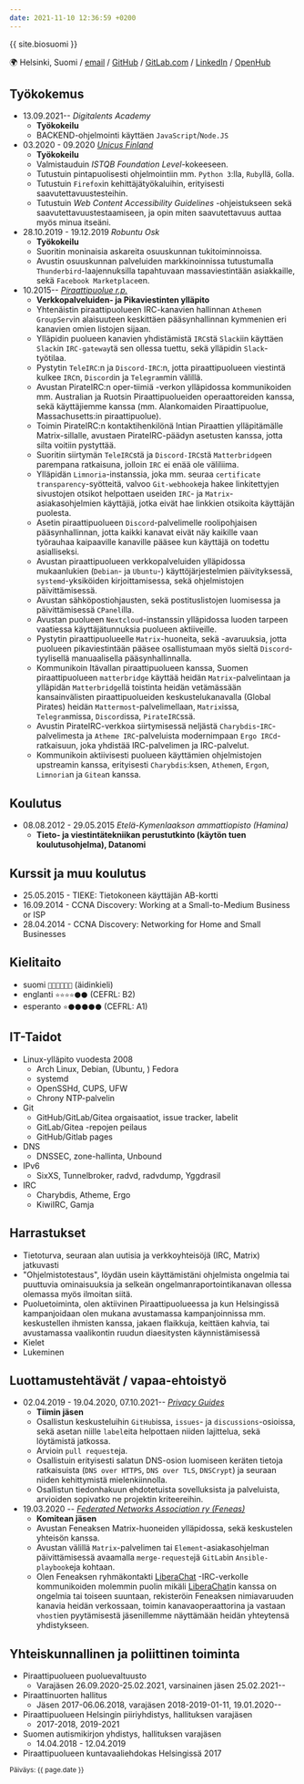 ```yaml
---
date: 2021-11-10 12:36:59 +0200
---
```


{{ site.biosuomi }}

🌍 Helsinki, Suomi / [email](mailto:suomalainen+cvfi@mikaela.info) /
[GitHub](https://github.com/Mikaela) / [GitLab.com](https://gitlab.com/Mikaela) /
[LinkedIn](https://www.linkedin.com/in/mikaelahmsuomalainen/) / [OpenHub](https://www.openhub.net/accounts/Mikaela)

## Työkokemus

* 13.09.2021-- *Digitalents Academy*
  * **Työkokeilu**
  * BACKEND-ohjelmointi käyttäen `JavaScript`/`Node.JS`
* 03.2020 - 09.2020 *[Unicus Finland](https://unicus.com/fi/)*
  * **Työkokeilu**
  * Valmistauduin *ISTQB Foundation Level*-kokeeseen.
  * Tutustuin pintapuolisesti ohjelmointiin mm. `Python 3`:lla, `Ruby`llä, `Go`lla.
  * Tutustuin `Firefox`in kehittäjätyökaluihin, erityisesti saavutettavuustesteihin.
  * Tutustuin *Web Content Accessibility Guidelines* -ohjeistukseen sekä saavutettavuustestaamiseen,
    ja opin miten saavutettavuus auttaa myös minua itseäni.
* 28.10.2019 - 19.12.2019 *Robuntu Osk*
  * **Työkokeilu**
  * Suoritin moninaisia askareita osuuskunnan tukitoiminnoissa.
  * Avustin osuuskunnan palveluiden markkinoinnissa tutustumalla `Thunderbird`-laajennuksilla
    tapahtuvaan massaviestintään asiakkaille, sekä `Facebook Marketplace`en.
* 10.2015-- *[Piraattipuolue r.p.](https://piraattipuolue.fi/)*
  * **Verkkopalveluiden- ja Pikaviestinten ylläpito** <!-- Pikaviestintiimi perustettiin virallisesti 27.03.2018, verkkopalveluiden selvitys 06.08.2019 ja IT-tiimi on ollut 11.12.2019 -->
  * Yhtenäistin piraattipuolueen IRC-kanavien hallinnan `Atheme`n `GroupServ`in
    alaisuuteen keskittäen pääsynhallinnan kymmenien eri kanavien omien listojen sijaan.
  * Ylläpidin puolueen kanavien yhdistämistä `IRC`stä `Slack`iin käyttäen `Slack`in
    `IRC-gateway`tä sen ollessa tuettu, sekä ylläpidin `Slack`-työtilaa.
  * Pystytin `TeleIRC`:n ja `Discord-IRC`:n, jotta piraattipuolueen viestintä kulkee
    `IRC`n, `Discord`in ja `Telegram`min välillä.
  * Avustan PirateIRC:n oper-tiimiä -verkon ylläpidossa kommunikoiden mm.
    Australian ja Ruotsin Piraattipuolueiden operaattoreiden kanssa, sekä
    käyttäjiemme kanssa (mm. Alankomaiden Piraattipuolue, Massachusetts:in piraattipuolue).
  * Toimin PirateIRC:n kontaktihenkilönä Intian Piraattien ylläpitämälle Matrix-sillalle,
    avustaen PirateIRC-päädyn asetusten kanssa, jotta silta voitiin pystyttää.
  * Suoritin siirtymän `TeleIRC`stä ja `Discord-IRC`stä `Matterbridge`en parempana
    ratkaisuna, jolloin `IRC` ei enää ole väliliima.
  * Ylläpidän `Limnoria`-instanssia, joka mm. seuraa `certificate transparency`-syötteitä, valvoo `Git-webhook`eja
    hakee linkitettyjen sivustojen otsikot helpottaen useiden `IRC`- ja `Matrix`-asiakasohjelmien käyttäjiä, jotka eivät
    hae linkkien otsikoita käyttäjän puolesta.
  * Asetin piraattipuolueen `Discord`-palvelimelle roolipohjaisen pääsynhallinnan,
    jotta kaikki kanavat eivät näy kaikille vaan työrauhaa kaipaaville kanaville
    pääsee kun käyttäjä on todettu asialliseksi.
  * Avustan piraattipuolueen verkkopalveluiden ylläpidossa mukaanlukien
    (`Debian`- ja `Ubuntu`-) käyttöjärjestelmien päivityksessä, `systemd`-yksiköiden
    kirjoittamisessa, sekä ohjelmistojen päivittämisessä.
  * Avustan sähköpostiohjausten, sekä postituslistojen luomisessa ja päivittämisessä `CPanel`illa.
  * Avustan puolueen `Nextcloud`-instanssin ylläpidossa luoden tarpeen vaatiessa käyttäjätunnuksia puolueen
    aktiiveille.
  * Pystytin piraattipuolueelle `Matrix`-huoneita, sekä -avaruuksia, jotta
    puolueen pikaviestintään pääsee osallistumaan myös sieltä `Discord`-tyylisellä
    manuaalisella pääsynhallinnalla.
  * Kommunikoin Itävallan piraattipuolueen kanssa, Suomen piraattipuolueen `matterbridge` käyttää heidän `Matrix`-palvelintaan
    ja ylläpidän `Matterbridge`llä toistinta heidän vetämässään kansainvälisten piraattipuolueiden keskustelukanavalla (Global Pirates)
    heidän `Mattermost`-palvelimellaan, `Matrix`issa, `Telegram`missa, `Discord`issa, `PirateIRC`ssä.
  * Avustin PirateIRC-verkkoa siirtymisessä neljästä `Charybdis`-`IRC`-palvelimesta ja
    `Atheme IRC`-palveluista modernimpaan `Ergo IRCd`-ratkaisuun, joka yhdistää IRC-palvelimen
    ja IRC-palvelut.
  * Kommunikoin aktiivisesti puolueen käyttämien ohjelmistojen upstreamin kanssa,
    erityisesti `Charybdis`:ksen, `Atheme`n, `Ergo`n, `Limnoria`n ja `Gitea`n kanssa.

## Koulutus

* 08.08.2012 - 29.05.2015 *Etelä-Kymenlaakson ammattiopisto (Hamina)*
  * **Tieto- ja viestintätekniikan perustutkinto (käytön tuen koulutusohjelma), Datanomi**

## Kurssit ja muu koulutus

<!-- * 25.05.2015 - TIEKE: Tietokoneen käyttäjän A-kortti -->
* 25.05.2015 - TIEKE: Tietokoneen käyttäjän AB-kortti
* 16.09.2014 - CCNA Discovery: Working at a Small-to-Medium Business or ISP
* 28.04.2014 - CCNA Discovery: Networking for Home and Small Businesses

## Kielitaito

* suomi `🌟🌟🌟🌟🌟🌟` (äidinkieli)
* englanti `⭐⭐⭐⭐⚫⚫` (CEFRL: B2)
* esperanto `⭐⚫⚫⚫⚫⚫` (CEFRL: A1)

## IT-Taidot

* Linux-ylläpito vuodesta 2008
  * Arch Linux, Debian, (Ubuntu, ) Fedora
  * systemd
  * OpenSSHd, CUPS, UFW
  * Chrony NTP-palvelin
* Git
  * GitHub/GitLab/Gitea orgaisaatiot, issue tracker, labelit
  * GitLab/Gitea -repojen peilaus
  * GitHub/Gitlab pages
* DNS
  * DNSSEC, zone-hallinta, Unbound
* IPv6
  * SixXS, Tunnelbroker, radvd, radvdump, Yggdrasil
* IRC
  * Charybdis, Atheme, Ergo
  * KiwiIRC, Gamja

## Harrastukset

* Tietoturva, seuraan alan uutisia ja verkkoyhteisöjä (IRC, Matrix) jatkuvasti
* "Ohjelmistotestaus", löydän usein käyttämistäni ohjelmista ongelmia tai
  puuttuvia ominaisuuksia ja selkeän ongelmanraportointikanavan ollessa olemassa
  myös ilmoitan siitä.
* Puoluetoiminta, olen aktiivinen Piraattipuolueessa ja kun Helsingissä kampanjoidaan
  olen mukana avustamassa kampanjoinnissa mm. keskustellen ihmisten kanssa,
  jakaen flaikkuja, keittäen kahvia, tai avustamassa vaalikontin ruudun diaesitysten
  käynnistämisessä
* Kielet
* Lukeminen

## Luottamustehtävät / vapaa-ehtoistyö

* 02.04.2019 - 19.04.2020, 07.10.2021-- *[Privacy Guides](https://privacyguides.org/)*
  * **Tiimin jäsen**
  * Osallistun keskusteluihin `GitHub`issa, `issues`- ja `discussions`-osioissa, sekä
    asetan niille `label`eita helpottaen niiden lajittelua, sekä löytämistä jatkossa.
  * Arvioin `pull request`eja.
  * Osallistuin erityisesti salatun DNS-osion luomiseen keräten tietoja ratkaisuista
    (`DNS over HTTPS`, `DNS over TLS`, `DNSCrypt`) ja seuraan niiden kehittymistä mielenkiinnolla.
  * Osallistun tiedonhakuun ehdotetuista sovelluksista ja palveluista, arvioiden sopivatko
    ne projektin kriteereihin.
* 19.03.2020 -- *[Federated Networks Association ry (Feneas)](https://feneas.org/)*
  * **Komitean jäsen**
  * Avustan Feneaksen Matrix-huoneiden ylläpidossa, sekä keskustelen yhteisön
    kanssa.
  * Avustan välillä `Matrix`-palvelimen tai `Element`-asiakasohjelman päivittämisessä
    avaamalla `merge-requeste`jä `GitLab`in `Ansible-playbook`eja kohtaan.
  * Olen Feneaksen ryhmäkontakti [LiberaChat] -IRC-verkolle kommunikoiden
    molemmin puolin mikäli [LiberaChat]in kanssa on ongelmia tai toiseen suuntaan,
    rekisteröin Feneaksen nimiavaruuden kanavia heidän verkossaan, toimin kanavaoperaattorina
    ja vastaan `vhost`ien pyytämisestä jäsenillemme näyttämään heidän yhteytensä
    yhdistykseen.

[LiberaChat]:https://libera.chat/

## Yhteiskunnallinen ja poliittinen toiminta

* Piraattipuolueen puoluevaltuusto
  * Varajäsen 26.09.2020-25.02.2021, varsinainen jäsen 25.02.2021-- <!-- 26.09.2020 eteenpäin on sama hallituskausi, kaksi varsinaista poistui, joten "päivitys" -->
* Piraattinuorten hallitus
  * Jäsen 2017-06.06.2018, varajäsen 2018-2019-01-11, 19.01.2020--
* Piraattipuolueen Helsingin piiriyhdistys, hallituksen varajäsen
  * 2017-2018, 2019-2021
* Suomen autismikirjon yhdistys, hallituksen varajäsen
  * 14.04.2018 - 12.04.2019
* Piraattipuolueen kuntavaaliehdokas Helsingissä 2017

<!-- ## Suosittelijat

Lisätään tähän kun heitä on

-->

<small>Päiväys: {{ page.date }}</small>
